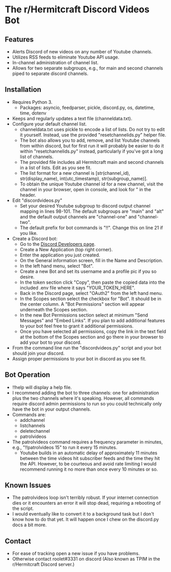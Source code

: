 # The r/Hermitcraft Discord Videos Bot

## Features

* Alerts Discord of new videos on any number of Youtube channels.
* Utilizes RSS feeds to eliminate Youtube API usage.
* In-channel administration of channel list.
* Allows for two separate subgroups, e.g., for main and second channels piped to separate discord channels.

## Installation

* Requires Python 3.
   * Packages: asyncio, feedparser, pickle, discord.py, os, datetime, time, dotenv
* Keeps and regularly updates a text file (channeldata.txt).
* Configure your default channel list.
   * channeldata.txt uses pickle to encode a list of lists. Do not try to edit it yourself. Instead, use the provided "resetchannelids.py" helper file.
   * The bot also allows you to add, remove, and list Youtube channels from within discord, but for first run it will probably be easier to do it within "resetchannelids.py" instead, particularly if you've got a long list of channels.
   * The provided file includes all Hermitcraft main and second channels in a list of lists. Edit as you see fit.
   * The list format for a new channel is [str(channel_id), str(display_name), int(utc_timestamp), str(subgroup_name)].
   * To obtain the unique Youtube channel id for a new channel, visit the channel in your browser, open in console, and look for "<link rel="canonical" href="https://youtube.com/channel/this_is_the_unique_id_you_want"> in the header.
* Edit "discordvideos.py"
   * Set your desired Youtube subgroup to discord output channel mapping in lines 98-101. The default subgroups are "main" and "alt" and the default output channels are "channel-one" and "channel-two".
   * The default prefix for bot commands is "!!". Change this on line 21 if you like.
* Create a Discord bot:
   * Go to the [Discord Developers page](https://discord.com/developers/applications).
   * Create a New Application (top right corner).
   * Enter the application you just created.
   * On the General information screen, fill in the Name and Description.
   * In the left hand menu, select "Bot".
   * Create a new Bot and set its username and a profile pic if you so desire.
   * In the token section click "Copy", then paste the copied data into the included .env file where it says "YOUR_TOKEN_HERE".
   * Back in the Discord page, select "OAuth2" from the left hand menu.
   * In the Scopes section select the checkbox for "Bot". It should be in the center column. A "Bot Permissions" section will appear underneath the Scopes section.
   * In the new Bot Permissions section select at minimum "Send Messages" and "Embed Links". If you plan to add additional features to your bot feel free to grant it additional permissions.
   * Once you have selected all permissions, copy the link in the text field at the bottom of the Scopes section and go there in your browser to add your bot to your discord.
* From the command line run the "discordvideos.py" script and your bot should join your discord.
* Assign proper permissions to your bot in discord as you see fit.

## Bot Operation

* !!help will display a help file.
* I recommend adding the bot to three channels: one for administration plus the two channels where it's speaking. However, all commands require discord admin permissions to run so you could technically only have the bot in your output channels.
* Commands are:
   * addchannel
   * listchannels
   * deletechannel
   * patrolvideos
* The patrolvideos command requires a frequency parameter in minutes, e.g., "!!patrolvideos 15" to run it every 15 minutes.
   * Youtube builds in an automatic delay of approximately 11 minutes between the time videos hit subscriber feeds and the time they hit the API. However, to be courteous and avoid rate limiting I would recommend running it no more than once every 10 minutes or so.

## Known Issues

* The patrolvideos loop isn't terribly robust. If your internet connection dies or it encounters an error it will stop dead, requiring a rebooting of the script.
* I would eventually like to convert it to a background task but I don't know how to do that yet. It will happen once I chew on the discord.py docs a bit more.

## Contact

* For ease of tracking open a new issue if you have problems.
* Otherwise contact roolet#3331 on discord (Also known as TPIM in the r/Hermitcraft Discord server.)

